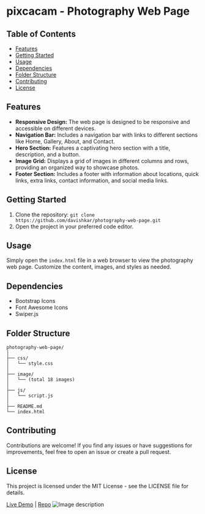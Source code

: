 # pixcacam - Photography Web Page

## Table of Contents
- [Features](#features)
- [Getting Started](#getting-started)
- [Usage](#usage)
- [Dependencies](#dependencies)
- [Folder Structure](#folder-structure)
- [Contributing](#contributing)
- [License](#license)

## Features
- **Responsive Design:** The web page is designed to be responsive and accessible on different devices.
- **Navigation Bar:** Includes a navigation bar with links to different sections like Home, Gallery, About, and Contact.
- **Hero Section:** Features a captivating hero section with a title, description, and a button.
- **Image Grid:** Displays a grid of images in different columns and rows, providing an organized way to showcase photos.
- **Footer Section:** Includes a footer with information about locations, quick links, extra links, contact information, and social media links.

## Getting Started
1. Clone the repository: `git clone https://github.com/davishkar/photography-web-page.git`
2. Open the project in your preferred code editor.

## Usage
Simply open the `index.html` file in a web browser to view the photography web page. Customize the content, images, and styles as needed.

## Dependencies
- Bootstrap Icons
- Font Awesome Icons
- Swiper.js

## Folder Structure
```
photography-web-page/
│
├── css/
│   └── style.css
│
├── image/
│   └── (total 18 images)
│
├── js/
│   └── script.js
│
├── README.md
└── index.html
```

## Contributing
Contributions are welcome! If you find any issues or have suggestions for improvements, feel free to open an issue or create a pull request.

## License
This project is licensed under the MIT License - see the LICENSE file for details.

[Live Demo](https://davishkar.github.io/Photography-Web-Page/) | [Repo](https://github.com/davishkar/Photography-Web-Page)
 <img src="https://res.cloudinary.com/dtrmjjphv/image/upload/v1704713233/Untitled_design_6_gn5uws.png" alt="Image description">
